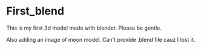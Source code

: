 # First_blend
This is my first 3d model made with blender. Please be gentle.

Also adding an image of moon model. Can't provide .blend file cauz I lost it.
